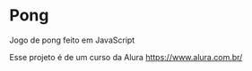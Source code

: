 # Pong
Jogo de pong feito em JavaScript

Esse projeto é de um curso da Alura https://www.alura.com.br/
